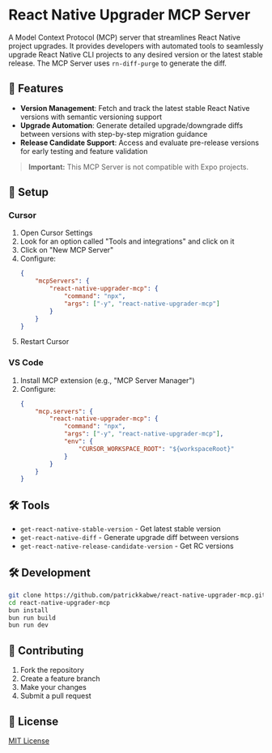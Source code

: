 # React Native Upgrader MCP Server

A Model Context Protocol (MCP) server that streamlines React Native project upgrades. It provides developers with automated tools to seamlessly upgrade React Native CLI projects to any desired version or the latest stable release. The MCP Server uses `rn-diff-purge` to generate the diff.

## 🚀 Features

-   **Version Management**: Fetch and track the latest stable React Native versions with semantic versioning support
-   **Upgrade Automation**: Generate detailed upgrade/downgrade diffs between versions with step-by-step migration guidance
-   **Release Candidate Support**: Access and evaluate pre-release versions for early testing and feature validation

> **Important:** This MCP Server is not compatible with Expo projects.

## 🔧 Setup

### Cursor

1. Open Cursor Settings
2. Look for an option called "Tools and integrations" and click on it
3. Click on "New MCP Server"
4. Configure:
    ```json
    {
        "mcpServers": {
            "react-native-upgrader-mcp": {
                "command": "npx",
                "args": ["-y", "react-native-upgrader-mcp"]
            }
        }
    }
    ```
5. Restart Cursor

### VS Code

1. Install MCP extension (e.g., "MCP Server Manager")
2. Configure:
    ```json
    {
        "mcp.servers": {
            "react-native-upgrader-mcp": {
                "command": "npx",
                "args": ["-y", "react-native-upgrader-mcp"],
                "env": {
                    "CURSOR_WORKSPACE_ROOT": "${workspaceRoot}"
                }
            }
        }
    }
    ```

## 🛠️ Tools

-   `get-react-native-stable-version` - Get latest stable version
-   `get-react-native-diff` - Generate upgrade diff between versions
-   `get-react-native-release-candidate-version` - Get RC versions

## 🛠️ Development

```bash
git clone https://github.com/patrickkabwe/react-native-upgrader-mcp.git
cd react-native-upgrader-mcp
bun install
bun run build
bun run dev
```

## 🤝 Contributing

1. Fork the repository
2. Create a feature branch
3. Make your changes
4. Submit a pull request

## 📄 License

[MIT License](./LICENSE)
